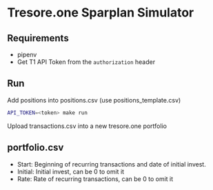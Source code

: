 # Tresore.one Sparplan Simulator

## Requirements

- pipenv
- Get T1 API Token from the `authorization` header

## Run

Add positions into positions.csv (use positions_template.csv)

```sh
API_TOKEN=<token> make run
```

Upload transactions.csv into a new tresore.one portfolio

## portfolio.csv

- Start: Beginning of recurring transactions and date of initial invest.
- Initial: Initial invest, can be 0 to omit it
- Rate: Rate of recurring transactions, can be 0 to omit it
